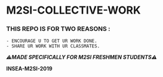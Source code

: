 # M2SI-COLLECTIVE-WORK

### THIS REPO IS FOR TWO REASONS : 


    - ENCOURAGE U TO GET UR WORK DONE.
    - SHARE UR WORK WITH UR CLASSMATES.





***⚠️MADE SPECIFICALLY FOR M2SI FRESHMEN STUDENTS⚠️***

**INSEA-M2SI-2019**
